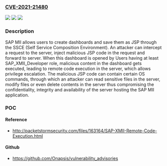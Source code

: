 ### [CVE-2021-21480](https://cve.mitre.org/cgi-bin/cvename.cgi?name=CVE-2021-21480)
![](https://img.shields.io/static/v1?label=Product&message=SAP%20Manufacturing%20Integration%20and%20Intelligence&color=blue)
![](https://img.shields.io/static/v1?label=Version&message=%3C15.1%20&color=brighgreen)
![](https://img.shields.io/static/v1?label=Vulnerability&message=Code%20Execution&color=brighgreen)

### Description

SAP MII allows users to create dashboards and save them as JSP through the SSCE (Self Service Composition Environment). An attacker can intercept a request to the server, inject malicious JSP code in the request and forward to server. When this dashboard is opened by Users having at least SAP_XMII_Developer role, malicious content in the dashboard gets executed, leading to remote code execution in the server, which allows privilege escalation. The malicious JSP code can contain certain OS commands, through which an attacker can read sensitive files in the server, modify files or even delete contents in the server thus compromising the confidentiality, integrity and availability of the server hosting the SAP MII application.

### POC

#### Reference
- http://packetstormsecurity.com/files/163164/SAP-XMII-Remote-Code-Execution.html

#### Github
- https://github.com/Onapsis/vulnerability_advisories

